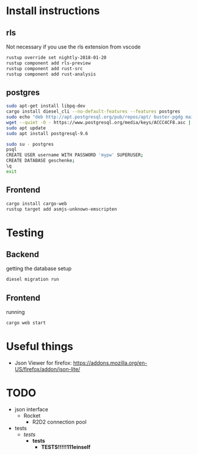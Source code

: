 
# Install instructions

## rls

Not necessary if you use the rls extension from vscode

```bash
rustup override set nightly-2018-01-20
rustup component add rls-preview
rustup component add rust-src
rustup component add rust-analysis
```

## postgres

```bash
sudo apt-get install libpq-dev
cargo install diesel_cli --no-default-features --features postgres
sudo echo "deb http://apt.postgresql.org/pub/repos/apt/ buster-pgdg main" > /etc/apt/sources.list.d/pgdg.list
wget --quiet -O - https://www.postgresql.org/media/keys/ACCC4CF8.asc | sudo apt-key add -
sudo apt update
sudo apt install postgresql-9.6

sudo su - postgres
psql
CREATE USER username WITH PASSWORD 'mypw' SUPERUSER;
CREATE DATABASE geschenke;
\q
exit
```

## Frontend

```bash
cargo install cargo-web
rustup target add asmjs-unknown-emscripten
```

# Testing

## Backend

getting the database setup

```bash
diesel migration run
```

## Frontend

running

```bash
cargo web start
```

# Useful things

* Json Viewer for firefox: https://addons.mozilla.org/en-US/firefox/addon/json-lite/

# TODO

* json interface
    * Rocket
        * R2D2 connection pool
* tests
    * *tests*
        * **tests**
            * **TESTS!!!!!111einself**
